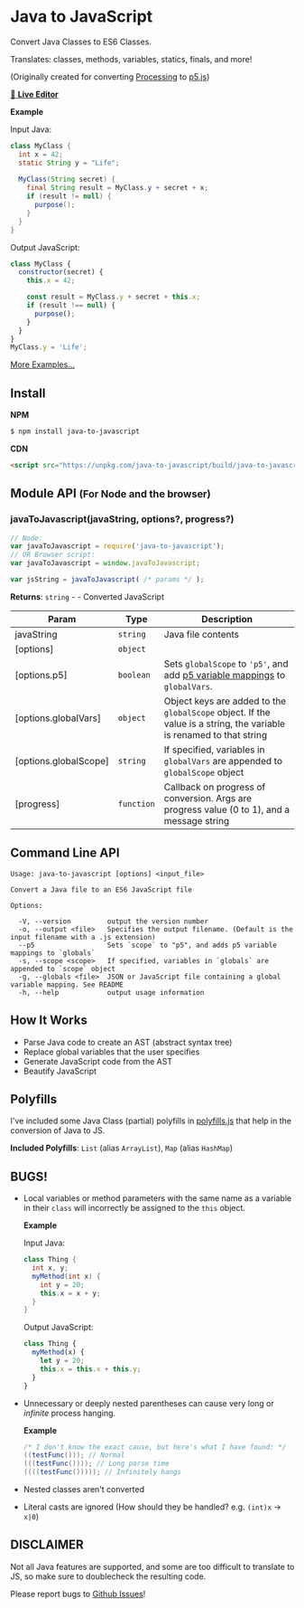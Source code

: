# Java to JavaScript
Convert Java Classes to ES6 Classes.

Translates: classes, methods, variables, statics, finals, and more!

(Originally created for converting [Processing](https://processing.org/) to [p5.js](https://p5js.org/))

[🔗 __Live Editor__](https://wyattades.github.io/java-to-javascript/)

__Example__

Input Java:
```java
class MyClass {
  int x = 42;
  static String y = "Life";
  
  MyClass(String secret) {
    final String result = MyClass.y + secret + x;
    if (result != null) {
      purpose();
    }
  }
}
```
Output JavaScript:
```javascript
class MyClass {
  constructor(secret) {
    this.x = 42;

    const result = MyClass.y + secret + this.x;
    if (result !== null) {
      purpose();
    }
  }
}
MyClass.y = 'Life';
```
[More Examples...](./examples)

## Install
__NPM__
```bash
$ npm install java-to-javascript
```
__CDN__
```html
<script src="https://unpkg.com/java-to-javascript/build/java-to-javascript.min.js"></script>
```

## Module API <small>(For Node and the browser)</small>

### javaToJavascript(javaString, options?, progress?)
```js
// Node:
var javaToJavascript = require('java-to-javascript');
// OR Browser script:
var javaToJavascript = window.javaToJavascript;

var jsString = javaToJavascript( /* params */ );
```

**Returns**: <code>string</code> - - Converted JavaScript  

| Param | Type | Description |
| --- | --- | --- |
| javaString | <code>string</code> | Java file contents |
| [options] | <code>object</code> |  |
| [options.p5] | <code>boolean</code> | Sets `globalScope` to `'p5'`, and add [p5 variable mappings](./p5_globals.js) to `globalVars`. |
| [options.globalVars] | <code>object</code> | Object keys are added to the `globalScope` object.  If the value is a string, the variable is renamed to that string |
| [options.globalScope] | <code>string</code> | If specified, variables in `globalVars` are appended to `globalScope` object |
| [progress] | <code>function</code> | Callback on progress of conversion. Args are progress value (0 to 1), and a message string |

## Command Line API
```
Usage: java-to-javascript [options] <input_file>

Convert a Java file to an ES6 JavaScript file

Options:

  -V, --version         output the version number
  -o, --output <file>   Specifies the output filename. (Default is the input filename with a .js extension)
  --p5                  Sets `scope` to "p5", and adds p5 variable mappings to `globals`
  -s, --scope <scope>   If specified, variables in `globals` are appended to `scope` object
  -g, --globals <file>  JSON or JavaScript file containing a global variable mapping. See README
  -h, --help            output usage information

```

## How It Works
- Parse Java code to create an AST (abstract syntax tree) 
- Replace global variables that the user specifies
- Generate JavaScript code from the AST
- Beautify JavaScript

## Polyfills
I've included some Java Class (partial) polyfills in [polyfills.js](./polyfills.js) that help in the conversion of Java to JS.

__Included Polyfills__: `List` (alias `ArrayList`), `Map` (alias `HashMap`)

## BUGS!

- Local variables or method parameters with the same name as a variable in their `class` will incorrectly be assigned to the `this` object.
  
  __Example__

  Input Java:
  ```java
  class Thing {
    int x, y;
    myMethod(int x) {
      int y = 20;
      this.x = x + y;
    }
  }
  ```
  Output JavaScript:
  ```javascript
  class Thing {
    myMethod(x) {
      let y = 20;
      this.x = this.x + this.y;
    }
  }
  ```

- Unnecessary or deeply nested parentheses can cause very long or *infinite* process hanging.
  
  __Example__
  ```java
  /* I don't know the exact cause, but here's what I have found: */
  ((testFunc())); // Normal
  (((testFunc()))); // Long parse time
  ((((testFunc())))); // Infinitely hangs
  ```
- Nested classes aren't converted
- Literal casts are ignored (How should they be handled? e.g. `(int)x` -> `x|0`)

## DISCLAIMER
Not all Java features are supported, and some are too difficult to translate to JS, so make sure to doublecheck the resulting code.

Please report bugs to [Github Issues](https://github.com/wyattades/java-to-javascript/issues)!
